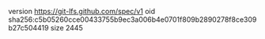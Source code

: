 version https://git-lfs.github.com/spec/v1
oid sha256:c5b05260cce00433755b9ec3a006b4e0701f809b2890278f8ce309b27c504419
size 2445
